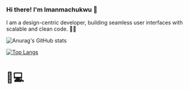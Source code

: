 ### Hi there! I'm Imanmachukwu 👋

I am a design-centric developer, building seamless user interfaces with scalable and clean code. 👨‍💻

![Anurag's GitHub stats](https://github-readme-stats.vercel.app/api?username=imanmachukwu&show_icons=true&theme=radical&border_radius=15&title_color=FFFFFF&text_color=E5F4E3&bg_color=2F2504)

[![Top Langs](https://github-readme-stats.vercel.app/api/top-langs/?username=imanmachukwu&layout=compact&border_radius=15&title_color=FFFFFF&text_color=E5F4E3&bg_color=2F2504)](https://github.com/anuraghazra/github-readme-stats)

# 🎨💻 
